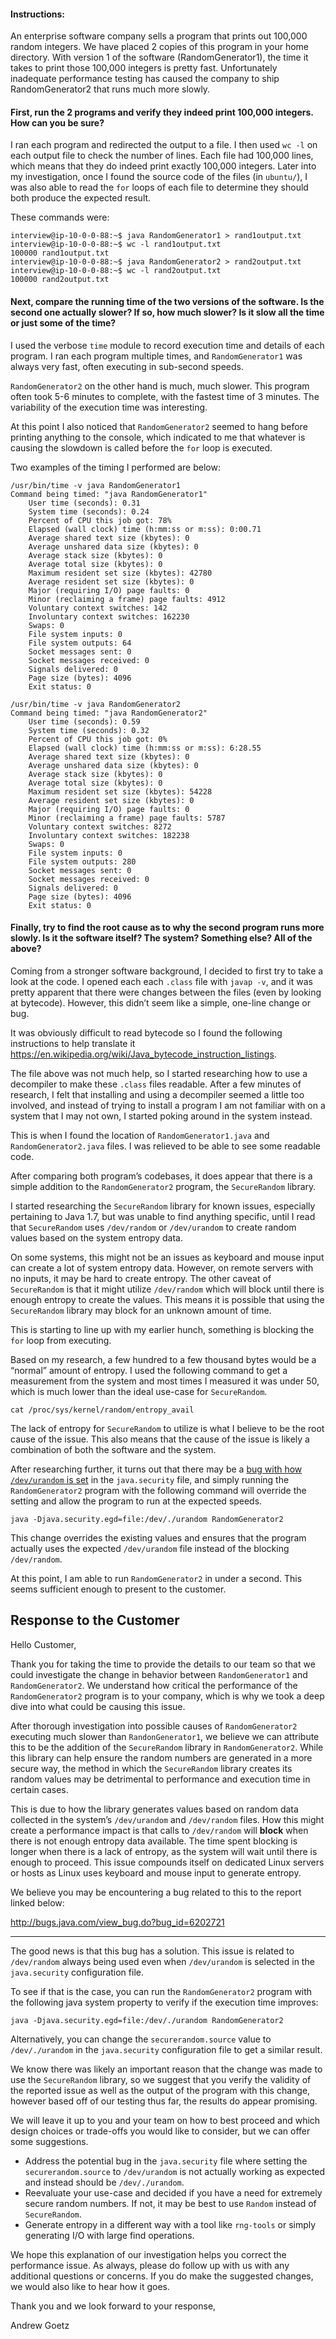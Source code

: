 #### Instructions:
An enterprise software company sells a program that prints out 100,000 random
integers. We have placed 2 copies of this program in your home directory. With
version 1 of the software (RandomGenerator1), the time it takes to print those
100,000 integers is pretty fast. Unfortunately inadequate performance testing
has caused the company to ship RandomGenerator2 that runs much more slowly.

#### First, run the 2 programs and verify they indeed print 100,000 integers. How can you be sure?

I ran each program and redirected the output to a file. I then used `wc -l` on each output file to check the number of lines. Each file had 100,000 lines, which means that they do indeed print exactly 100,000 integers. Later into my investigation, once I found the source code of the files (in `ubuntu/`), I was also able to read the `for` loops of each file to determine they should both produce the expected result.

These commands were:

```
interview@ip-10-0-0-88:~$ java RandomGenerator1 > rand1output.txt
interview@ip-10-0-0-88:~$ wc -l rand1output.txt
100000 rand1output.txt
interview@ip-10-0-0-88:~$ java RandomGenerator2 > rand2output.txt
interview@ip-10-0-0-88:~$ wc -l rand2output.txt
100000 rand2output.txt
```

#### Next, compare the running time of the two versions of the software. Is the second one actually slower? If so, how much slower? Is it slow all the time or just some of the time?

I used the verbose `time` module to record execution time and details of each program. I ran each program multiple times, and `RandomGenerator1` was always very fast, often executing in sub-second speeds.

`RandomGenerator2` on the other hand is much, much slower. This program often took 5-6 minutes to complete, with the fastest time of 3 minutes. The variability of the execution time was interesting.

At this point I also noticed that `RandomGenerator2` seemed to hang before printing anything to the console, which indicated to me that whatever is causing the slowdown is called before the `for` loop is executed.

Two examples of the timing I performed are below:

```
/usr/bin/time -v java RandomGenerator1
Command being timed: "java RandomGenerator1"
	User time (seconds): 0.31
	System time (seconds): 0.24
	Percent of CPU this job got: 78%
	Elapsed (wall clock) time (h:mm:ss or m:ss): 0:00.71
	Average shared text size (kbytes): 0
	Average unshared data size (kbytes): 0
	Average stack size (kbytes): 0
	Average total size (kbytes): 0
	Maximum resident set size (kbytes): 42780
	Average resident set size (kbytes): 0
	Major (requiring I/O) page faults: 0
	Minor (reclaiming a frame) page faults: 4912
	Voluntary context switches: 142
	Involuntary context switches: 162230
	Swaps: 0
	File system inputs: 0
	File system outputs: 64
	Socket messages sent: 0
	Socket messages received: 0
	Signals delivered: 0
	Page size (bytes): 4096
	Exit status: 0
```

```
/usr/bin/time -v java RandomGenerator2
Command being timed: "java RandomGenerator2"
	User time (seconds): 0.59
	System time (seconds): 0.32
	Percent of CPU this job got: 0%
	Elapsed (wall clock) time (h:mm:ss or m:ss): 6:28.55
	Average shared text size (kbytes): 0
	Average unshared data size (kbytes): 0
	Average stack size (kbytes): 0
	Average total size (kbytes): 0
	Maximum resident set size (kbytes): 54228
	Average resident set size (kbytes): 0
	Major (requiring I/O) page faults: 0
	Minor (reclaiming a frame) page faults: 5787
	Voluntary context switches: 8272
	Involuntary context switches: 182238
	Swaps: 0
	File system inputs: 0
	File system outputs: 280
	Socket messages sent: 0
	Socket messages received: 0
	Signals delivered: 0
	Page size (bytes): 4096
	Exit status: 0
```


#### Finally, try to find the root cause as to why the second program runs more slowly. Is it the software itself? The system? Something else? All of the above?

Coming from a stronger software background, I decided to first try to take a look at the code. I opened each each `.class` file with `javap -v`, and it was pretty apparent that there were changes between the files (even by looking at bytecode). However, this didn’t seem like a simple, one-line change or bug.

It was obviously difficult to read bytecode so I found the following instructions to help translate it https://en.wikipedia.org/wiki/Java_bytecode_instruction_listings.

The file above was not much help, so I started researching how to use a decompiler to make these `.class` files readable. After a few minutes of research, I felt that installing and using a decompiler seemed a little too involved, and instead of trying to install a program I am not familiar with on a system that I may not own, I started poking around in the system instead.

This is when I found the location of `RandomGenerator1.java` and `RandomGenerator2.java` files. I was relieved to be able to see some readable code.

After comparing both program’s codebases, it does appear that there is a simple addition to the `RandomGenerator2` program, the `SecureRandom` library.

I started researching the `SecureRandom` library for known issues, especially pertaining to Java 1.7, but was unable to find anything specific, until I read that `SecureRandom` uses `/dev/random` or `/dev/urandom` to create random values based on the system entropy data. 

On some systems, this might not be an issues as keyboard and mouse input can create a lot of system entropy data. However, on remote servers with no inputs, it may be hard to create entropy. The other caveat of `SecureRandom` is that it might utilize `/dev/random` which will block until there is enough entropy to create the values. This means it is possible that using the `SecureRandom` library may block for an unknown amount of time. 

This is starting to line up with my earlier hunch, something is blocking the `for` loop from executing.

Based on my research, a few hundred to a few thousand bytes would be a “normal” amount of entropy. I used the following command to get a measurement from the system and most times I measured it was under 50, which is much lower than the ideal use-case for `SecureRandom`.

```
cat /proc/sys/kernel/random/entropy_avail
```

The lack of entropy for `SecureRandom` to utilize is what I believe to be the root cause of the issue. This also means that the cause of the issue is likely a combination of both the software and the system.

After researching further, it turns out that there may be a [bug with how `/dev/urandom` is set](http://bugs.java.com/view_bug.do?bug_id=6202721) in the `java.security` file, and simply running the `RandomGenerator2` program with the following command will override the setting and allow the program to run at the expected speeds.

```
java -Djava.security.egd=file:/dev/./urandom RandomGenerator2
```

This change overrides the existing values and ensures that the program actually uses the expected `/dev/urandom` file instead of the blocking `/dev/random`.

At this point, I am able to run `RandomGenerator2` in under a second. This seems sufficient enough to present to the customer.


## Response to the Customer


Hello Customer, 

Thank you for taking the time to provide the details to our team so that we could investigate the change in behavior between `RandomGenerator1` and `RandomGenerator2`. We understand how critical the performance of the `RandomGenerator2` program is to your company, which is why we took a deep dive into what could be causing this issue. 

After thorough investigation into possible causes of `RandomGenerator2` executing much slower than `RandonGenerator1`, we believe we can attribute this to be the addition of the `SecureRandom` library in `RandomGenerator2`. While this library can help ensure the random numbers are generated in a more secure way, the method in which the `SecureRandom` library creates its random values may be detrimental to performance and execution time in certain cases.

This is due to how the library generates values based on random data collected in the system’s `/dev/urandom` and `/dev/random` files. How this might create a performance impact is that calls to `/dev/random` will **block** when there is not enough entropy data available. The time spent blocking is longer when there is a lack of entropy, as the system will wait until there is enough to proceed. This issue compounds itself on dedicated Linux servers or hosts as Linux uses keyboard and mouse input to generate entropy.

We believe you may be encountering a bug related to this to the report linked below:

http://bugs.java.com/view_bug.do?bug_id=6202721

---

The good news is that this bug has a solution. This issue is related to `/dev/random` always being used even when `/dev/urandom` is selected in the `java.security` configuration file.

To see if that is the case, you can run the `RandomGenerator2` program with the following java system property to verify if the execution time improves:

```
java -Djava.security.egd=file:/dev/./urandom RandomGenerator2
```

Alternatively, you can change the `securerandom.source` value to `/dev/./urandom` in the `java.security` configuration file to get a similar result.

We know there was likely an important reason that the change was made to use the `SecureRandom` library, so we suggest that you verify the validity of the reported issue as well as the output of the program with this change, however based off of our testing thus far, the results do appear promising.

We will leave it up to you and your team on how to best proceed and which design choices or trade-offs you would like to consider, but we can offer some suggestions. 

- Address the potential bug in the `java.security` file where setting the `securerandom.source` to `/dev/urandom` is not actually working as expected and instead should be `/dev/./urandom`.
- Reevaluate your use-case and decided if you have a need for extremely secure random numbers. If not, it may be best to use `Random` instead of `SecureRandom`.
- Generate entropy in a different way with a tool like `rng-tools` or simply generating I/O with large find operations. 

We hope this explanation of our investigation helps you correct the performance issue. As always, please do follow up with us with any additional questions or concerns. If you do make the suggested changes, we would also like to hear how it goes.

Thank you and we look forward to your response,

Andrew Goetz
